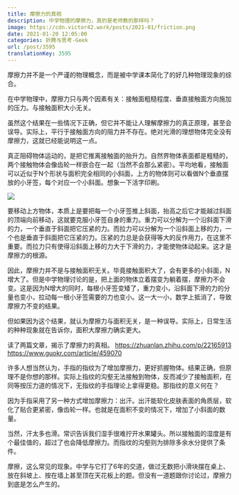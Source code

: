 ```yaml
---
title: 摩擦力的真相
description: 中学物理的摩擦力，真的是老师教的那样吗？
image: https://cdn.victor42.work/posts/2021-01/friction.png
date: 2021-01-20 12:05:00
categories: 折腾与思考-Geek
url: /post/3595
translationKey: 3595
---
```


摩擦力并不是一个严谨的物理概念，而是被中学课本简化了的好几种物理现象的综合。

在中学物理中，摩擦力只与两个因素有关：接触面粗糙程度、垂直接触面方向施加的压力。与接触面积大小无关。

虽然这个结果在一些情况下正确，但它并不能让人理解摩擦力的真正原理，甚至会误导。实际上，平行于接触面方向的阻力并不存在。绝对光滑的理想物体完全没有摩擦力，这就已经能说明这一点。

真正阻碍物体运动的，是把它推离接触面的抬升力。自然界物体表面都是粗糙的，两个接触物体会像齿轮一样嵌合在一起（当然不会那么紧密）。平均地看，接触面可以近似于N个形状与面积完全相同的小斜面，上方的物体则可以看做N个垂直摆放的小牙签，每个对应一个小斜面。想象一下活字印刷。

![](https://cdn.victor42.work/posts/2021-01/friction.png)

要移动上方物体，本质上是要把每一个小牙签推上斜面，抬高之后它才能越过斜面的顶端向前移动，这就要克服小牙签自身的重力。重力可以分解为一个沿斜面下滑的力，一个垂直于斜面把它压紧的力。而拉力可以分解为一个沿斜面上移的力，一个也是垂直于斜面把它压紧的力。压紧的力总是会获得等大的反作用力，在这里不重要。而拉力只有使得沿斜面上移的力大于下滑的力，才能使物体动起来。这才是摩擦力的根源。

因此，摩擦力并不是与接触面积无关。毕竟接触面积大了，会有更多的小斜面，N增大了。但是中学物理讨论的是，把上面的物体立着摆变为躺着摆，摩擦力不会变。这是因为N增大的同时，每根小牙签变矮了，重力变小，沿斜面下滑的力的分量也变小，拉动每一根小牙签需要的力也变小。这一大一小，数学上抵消了，导致摩擦力不变的结果。

但如果因为这个结果，就认为摩擦力与面积无关，是一种误导。实际上，日常生活的种种现象就在告诉你，面积大摩擦力确实更大。

读了两篇文章，揭示了摩擦力的真相。
https://zhuanlan.zhihu.com/p/22165913
https://www.guokr.com/article/459070

许多人想当然认为，手指的指纹为了增加摩擦力，更好抓握物体。结果正确，但原理不是你想的那样。实际上指纹的沟壑无法接触到物体，反而减少了接触面积，在同等按压力道的情况下，无指纹的手指理论上拿得更稳。那指纹的意义何在？

因为手指采用了另一种方式增加摩擦力：出汗。出汗能软化皮肤表面的角质层，软化了贴合更紧密，像齿轮一样。也就是在面积不变的情况下，增加了小斜面的数量。

当然，汗太多也滑。常识告诉我们湿手很难拧开水果罐头。所以接触面的湿度是有个最佳值的，超过了也会降低摩擦力。而指纹的沟壑则为排除多余水分提供了条件。

摩擦，这么常见的现象。中学与它打了6年的交道，做过无数把小滑块摆在桌上、放在斜坡上、按在墙上甚至顶在天花板上的题。但没有一道题跟你讨论过，摩擦力到底是怎么产生的。